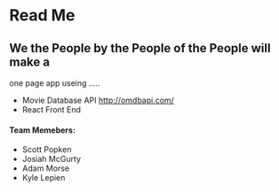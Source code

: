# Read Me
## We the People by the People of the People will make a 
one page app useing .....
- Movie Database API http://omdbapi.com/
- React Front End

#### Team Memebers:
- Scott Popken
- Josiah McGurty
- Adam Morse
- Kyle Lepien
